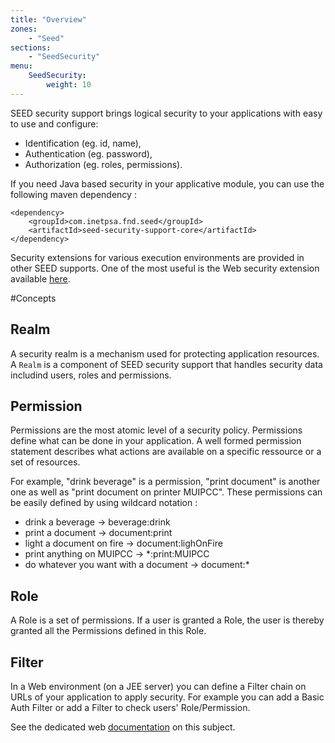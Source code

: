 ```yaml
---
title: "Overview"
zones:
    - "Seed"
sections:
    - "SeedSecurity"
menu:
    SeedSecurity:
        weight: 10
---
```


SEED security support brings logical security to your applications with easy to use and configure:

* Identification (eg. id, name),
* Authentication (eg. password),
* Authorization (eg. roles, permissions).

If you need Java based security in your applicative module, you can use the following maven dependency :

    <dependency>
        <groupId>com.inetpsa.fnd.seed</groupId>
        <artifactId>seed-security-support-core</artifactId>
    </dependency>

Security extensions for various execution environments are provided in other SEED supports. One of the most useful
is the Web security extension available [here](#!/seed-doc/web/security).

#Concepts

## Realm

A security realm is a mechanism used for protecting application resources.
A `Realm` is a component of SEED security support that handles security data includind users, roles and permissions.

## Permission

Permissions are the most atomic level of a security policy. Permissions define what can be done in your application. 
A well formed permission statement describes what actions are available on a specific ressource or a set of resources.

For example, "drink beverage" is a permission, "print document" is another one as well as "print document on printer
MUIPCC". These permissions can be easily defined by using wildcard notation :

* drink a beverage -> beverage:drink
* print a document -> document:print
* light a document on fire -> document:lighOnFire
* print anything on MUIPCC -> *:print:MUIPCC
* do whatever you want with a document -> document:*

## Role

A Role is a set of permissions. If a user is granted a Role, the user is thereby granted all the Permissions defined in this Role.

## Filter

In a Web environment (on a JEE server) you can define a Filter chain on URLs of your application to apply security.
For example you can add a Basic Auth Filter or add a Filter to check users' Role/Permission.

See the dedicated web [documentation](#!/seed-doc/web/security#security-filters) on this subject.

